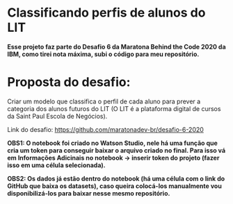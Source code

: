 # Classificando perfis de alunos do LIT


**Esse projeto faz parte do Desafio 6 da Maratona Behind the Code 2020 da IBM, como tirei nota máxima, subi o código para meu repositório.**


# Proposta do desafio:


Criar um modelo que classifica o perfil de cada aluno para prever a categoria dos alunos futuros do LIT (O LIT é a plataforma digital de cursos da Saint Paul Escola de Negócios).


Link do desafio: https://github.com/maratonadev-br/desafio-6-2020


**OBS1:
O notebook foi criado no Watson Studio, nele há  uma função que cria um token para conseguir baixar o arquivo criado no final. Para isso vá em Informações Adicinais no notebook -> inserir token do projeto (fazer isso em uma célula selecionada).**


**OBS2:
Os dados já estão dentro do notebook (há uma célula com o link do GitHub que baixa os datasets), caso queira colocá-los manualmente vou disponibilizá-los para baixar nesse mesmo repositório.**


